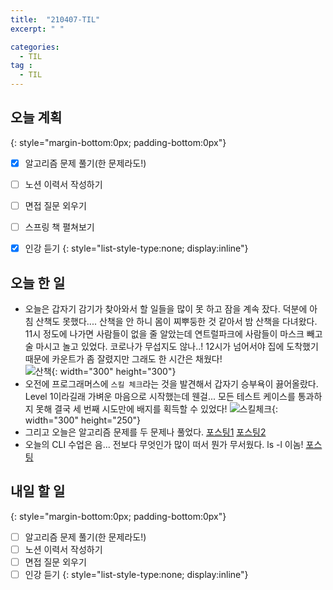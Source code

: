 ```yaml
---
title:  "210407-TIL"
excerpt: " "

categories: 
  - TIL
tag : 
  - TIL
---
```




## 오늘 계획
{: style="margin-bottom:0px; padding-bottom:0px"}

- [X] 알고리즘 문제 풀기(한 문제라도!)
- [ ] 노션 이력서 작성하기
- [ ] 면접 질문 외우기
- [ ] 스프링 책 펼쳐보기
- [X] 인강 듣기
{: style="list-style-type:none; display:inline"}


## 오늘 한 일

- 오늘은 갑자기 감기가 찾아와서 할 일들을 많이 못 하고 잠을 계속 잤다. 덕분에 아침 산책도 못했다.... 산책을 안 하니 몸이 찌뿌둥한 것 같아서 밤 산책을 다녀왔다. 11시 정도에 나가면 사람들이 없을 줄 알았는데 연트럴파크에 사람들이 마스크 빼고 술 마시고 놀고 있었다. 코로나가 무섭지도 않나..! 12시가 넘어서야 집에 도착했기 때문에 카운트가 좀 잘렸지만 그래도 한 시간은 채웠다! <br> ![산책](https://user-images.githubusercontent.com/70805241/113945723-e065db80-9841-11eb-8ad2-5639ff30b3ab.png){: width="300" height="300"}
- 오전에 프로그래머스에 `스킬 체크`라는 것을 발견해서 갑자기 승부욕이 끓어올랐다. Level 1이라길래 가벼운 마음으로 시작했는데 웬걸... 모든 테스트 케이스를 통과하지 못해 결국 세 번째 시도만에 배지를 획득할 수 있었다! ![스킬체크](https://user-images.githubusercontent.com/70805241/113945731-e6f45300-9841-11eb-9cbf-7f270d8f7c87.JPG){: width="300" height="250"}
- 그리고 오늘은 알고리즘 문제를 두 문제나 풀었다. [포스팅1](https://techhan.github.io/algorithm/programmers-02/)  [포스팅2](https://techhan.github.io/algorithm/programmers-03/)
- 오늘의 CLI 수업은 음... 전보다 무엇인가 많이 떠서 뭔가 무서웠다. ls -l 이놈! [포스팅](https://techhan.github.io/study/cli-03/)

## 내일 할 일
{: style="margin-bottom:0px; padding-bottom:0px"}

- [ ] 알고리즘 문제 풀기(한 문제라도!)
- [ ] 노션 이력서 작성하기
- [ ] 면접 질문 외우기
- [ ] 인강 듣기
{: style="list-style-type:none; display:inline"}